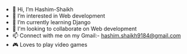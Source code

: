 - 👋 Hi, I’m Hashim-Shaikh
- 👀 I’m interested in Web development
- 🌱 I’m currently learning Django
- 💞 I'm looking to collaborate on Web development
- 📫 Connect with me on my Gmail:- hashim.shaikh9184@gmail.com
- 🎮 Loves to play video games


